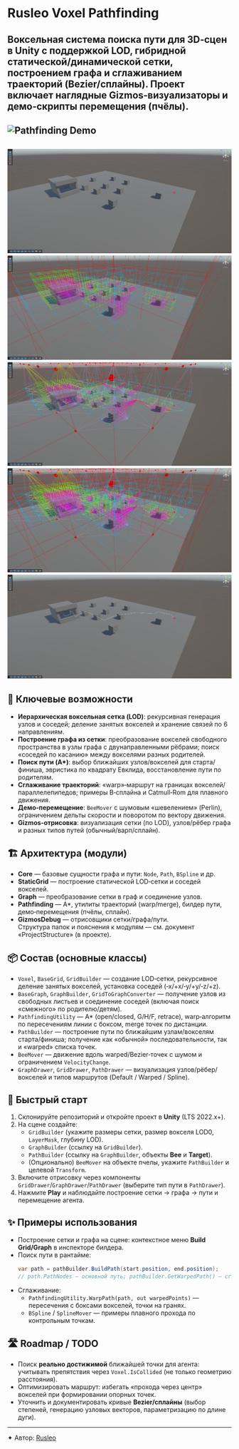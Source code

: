 # Rusleo Voxel Pathfinding
Воксельная система поиска пути для 3D‑сцен в Unity с поддержкой **LOD**, гибридной **статической/динамической** сетки, построением графа и сглаживанием траекторий (Bezier/сплайны). Проект включает наглядные **Gizmos**‑визуализаторы и демо‑скрипты перемещения (пчёлы).
---
![Pathfinding Demo](Documentation~/Media/Preview.gif)
---
![LOD Grid Example](Documentation~/Media/Demo_0.png)
![LOD Grid Example](Documentation~/Media/Demo_1.png)
![LOD Grid Example](Documentation~/Media/Demo_2.png)
![LOD Grid Example](Documentation~/Media/Demo_3.png)
![LOD Grid Example](Documentation~/Media/Demo_4.png)
---

## 🧠 Ключевые возможности
- **Иерархическая воксельная сетка (LOD)**: рекурсивная генерация узлов и соседей; деление занятых вокселей и хранение связей по 6 направлениям.  
- **Построение графа из сетки**: преобразование вокселей свободного пространства в узлы графа с двунаправленными рёбрами; поиск «соседей по касанию» между вокселями разных родителей.  
- **Поиск пути (A\*)**: выбор ближайших узлов/вокселей для старта/финиша, эвристика по квадрату Евклида, восстановление пути по родителям.  
- **Сглаживание траекторий**: «warp»‑маршрут на границах вокселей/параллелепипедов; примеры B‑сплайна и Catmull‑Rom для плавного движения.  
- **Демо‑перемещение**: `BeeMover` с шумовым «шевелением» (Perlin), ограничением дельты скорости и поворотом по вектору движения.  
- **Gizmos‑отрисовка**: визуализация сетки (по LOD), узлов/рёбер графа и разных типов путей (обычный/варп/сплайн).

## 🏗 Архитектура (модули)
- **Core** — базовые сущности графа и пути: `Node`, `Path`, `BSpline` и др.  
- **StaticGrid** — построение статической LOD‑сетки и соседей вокселей.  
- **Graph** — преобразование сетки в граф и соединение узлов.  
- **Pathfinding** — A\*, утилиты траекторий (warp/merge), билдер пути, демо‑перемещения (пчёлы, сплайн).  
- **GizmosDebug** — отрисовщики сетки/графа/пути.  
Структура папок и пояснения к модулям — см. документ «ProjectStructure» (в проекте).

## 📦 Состав (основные классы)
- `Voxel`, `BaseGrid`, `GridBuilder` — создание LOD‑сетки, рекурсивное деление занятых вокселей, установка соседей (‑x/+x/‑y/+y/‑z/+z).  
- `BaseGraph`, `GraphBuilder`, `GridToGraphConverter` — получение узлов из свободных листьев и соединение соседей (включая поиск «смежного» по родителю/детям).  
- `PathfindingUtility` — A\* (open/closed, G/H/F, retrace), warp‑алгоритм по пересечениям линии с боксом, merge точек по дистанции.  
- `PathBuilder` — построение пути по ближайшим узлам/вокселям старта/финиша; получение как «обычной» последовательности, так и «warped» списка точек.  
- `BeeMover` — движение вдоль warped/Bezier‑точек с шумом и ограничением `VelocityChange`.  
- `GraphDrawer`, `GridDrawer`, `PathDrawer` — визуализация узлов/рёбер/вокселей и типов маршрутов (Default / Warped / Spline).

## 🚀 Быстрый старт
1. Склонируйте репозиторий и откройте проект в **Unity** (LTS 2022.x+).  
2. На сцене создайте:
   - `GridBuilder` (укажите размеры сетки, размер вокселя LOD0, `LayerMask`, глубину LOD).  
   - `GraphBuilder` (ссылку на `GridBuilder`).  
   - `PathBuilder` (ссылку на `GraphBuilder`, объекты **Bee** и **Target**).  
   - (Опционально) `BeeMover` на объекте пчелы, укажите `PathBuilder` и целевой `Transform`.  
3. Включите отрисовку через компоненты `GridDrawer`/`GraphDrawer`/`PathDrawer` (выберите тип пути в `PathDrawer`).  
4. Нажмите **Play** и наблюдайте построение сетки → графа → пути и перемещение агента.

## ✨ Примеры использования
- Построение сетки и графа на сцене: контекстное меню **Build Grid/Graph** в инспекторе билдера.  
- Поиск пути в рантайме:
  ```csharp
  var path = pathBuilder.BuildPath(start.position, end.position);
  // path.PathNodes — основной путь; pathBuilder.GetWarpedPath() — сглаженный «warped».
  ```
- Сглаживание:
  - `PathfindingUtility.WarpPath(path, out warpedPoints)` — пересечения с боксами вокселей, точки на гранях.  
  - `BSpline` / `SplineMover` — примеры плавного прохода по контрольным точкам.

## 🛣 Roadmap / TODO
- Поиск **реально достижимой** ближайшей точки для агента: учитывать препятствия через `Voxel.IsCollided` (не только геометрию расстояния).  
- Оптимизировать маршрут: избегать «прохода через центр» вокселей при формировании опорных точек.  
- Уточнить и документировать кривые **Bezier/сплайны** (выбор степеней, генерацию узловых векторов, параметризацию по длине дуги).

---

✦ Автор: [Rusleo](https://github.com/razrabVkedah)
